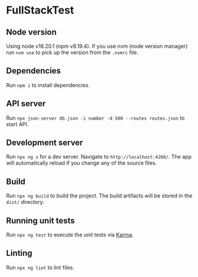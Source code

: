 # FullStackTest

## Node version

Using node v16.20.1 (npm v8.19.4). If you use nvm (node version manager) run `nvm use` to pick up the version from the `.nvmrc` file.

## Dependencies

Run `npm i` to install dependencies.

## API server

Run `npx json-server db.json -i number -d 500 --routes routes.json` to start API.

## Development server

Run `npx ng s` for a dev server. Navigate to `http://localhost:4200/`. The app will automatically reload if you change any of the source files.

## Build

Run `npx ng build` to build the project. The build artifacts will be stored in the `dist/` directory.

## Running unit tests

Run `npx ng test` to execute the unit tests via [Karma](https://karma-runner.github.io).

## Linting

Run `npx ng lint` to lint files.
